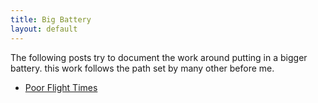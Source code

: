 ```yaml
---
title: Big Battery
layout: default
---
```


The following posts try to document the work around putting in a bigger battery.  this work follows the path set by many other before me.

* [Poor Flight Times]({{site.url}}/hardware/2014/09/14/flight-times-on-3dr-iris/)

